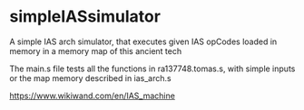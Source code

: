 # simpleIASsimulator
A simple IAS arch simulator, that executes given IAS opCodes loaded in memory in a memory map of this ancient tech

The main.s file tests all the functions in ra137748.tomas.s, with simple inputs or the map memory described in ias_arch.s

https://www.wikiwand.com/en/IAS_machine
